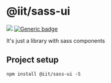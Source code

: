 # @iit/sass-ui
[![](https://img.shields.io/npm/v/@iit/sass-ui.svg)](https://www.npmjs.com/package/@iit/sass-ui) [![Generic badge](https://img.shields.io/badge/version-0.2.6-<COLOR>.svg)](https://github.com/wowxoxo/iit-sass-ui)

It's just a library with sass components

## Project setup
```
npm install @iit/sass-ui -S
```